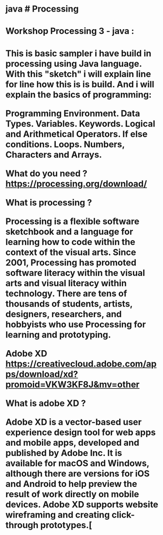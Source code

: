 # java # Processing 
    
<h1>Workshop Processing 3 - java :<h1/>


<p>This is basic sampler i have build in processing using Java language.
With this "sketch" i will explain line for line how this is is build.
And i will explain the basics of programming:

  Programming Environment.
  Data Types.
  Variables.
  Keywords.
  Logical and Arithmetical Operators.
  If else conditions.
  Loops.
  Numbers, Characters and Arrays.


What do you need ? 
https://processing.org/download/ 

What is processing ? 

Processing is a flexible software sketchbook and a language for learning how to code within the context of the visual arts. Since 2001, Processing has promoted software literacy within the visual arts and visual literacy within technology. There are tens of thousands of students, artists, designers, researchers, and hobbyists who use Processing for learning and prototyping. 


Adobe XD 
https://creativecloud.adobe.com/apps/download/xd?promoid=VKW3KF8J&mv=other 

What is adobe XD ? 

Adobe XD is a vector-based user experience design tool for web apps and mobile apps, developed and published by Adobe Inc. It is available for macOS and Windows, although there are versions for iOS and Android to help preview the result of work directly on mobile devices. Adobe XD supports website wireframing and creating click-through prototypes.[
